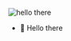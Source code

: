 ![hello there](https://github.com/LeoHerms/LeoHerms/assets/114712210/19e0e7cb-22be-468f-b099-abbfe134ea9b)

- 👋 Hello there
  
<!---
LeoHerms/LeoHerms is a ✨ special ✨ repository because its `README.md` (this file) appears on your GitHub profile.
You can click the Preview link to take a look at your changes.
--->
